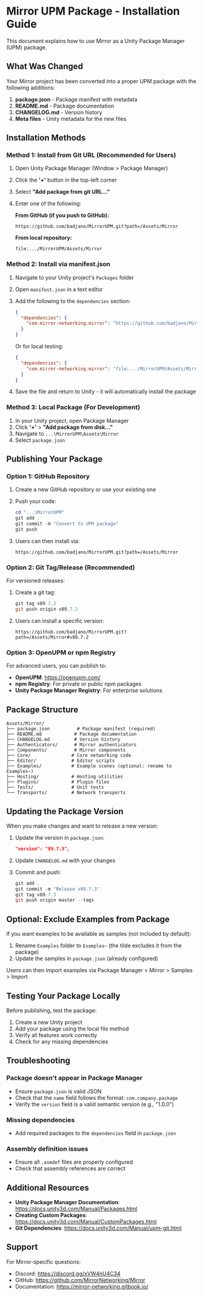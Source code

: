# Mirror UPM Package - Installation Guide

This document explains how to use Mirror as a Unity Package Manager (UPM) package.

## What Was Changed

Your Mirror project has been converted into a proper UPM package with the following additions:

1. **package.json** - Package manifest with metadata
2. **README.md** - Package documentation
3. **CHANGELOG.md** - Version history
4. **Meta files** - Unity metadata for the new files

## Installation Methods

### Method 1: Install from Git URL (Recommended for Users)

1. Open Unity Package Manager (Window > Package Manager)
2. Click the **'+'** button in the top-left corner
3. Select **"Add package from git URL..."**
4. Enter one of the following:
   
   **From GitHub (if you push to GitHub):**
   ```
   https://github.com/badjano/MirrorUPM.git?path=/Assets/Mirror
   ```
   
   **From local repository:**
   ```
   file:.../MirrorUPM/Assets/Mirror
   ```

### Method 2: Install via manifest.json

1. Navigate to your Unity project's `Packages` folder
2. Open `manifest.json` in a text editor
3. Add the following to the `dependencies` section:

   ```json
   {
     "dependencies": {
       "com.mirror-networking.mirror": "https://github.com/badjano/MirrorUPM.git?path=/Assets/Mirror"
     }
   }
   ```
   
   Or for local testing:
   ```json
   {
     "dependencies": {
       "com.mirror-networking.mirror": "file:.../MirrorUPM/Assets/Mirror"
     }
   }
   ```

4. Save the file and return to Unity - it will automatically install the package

### Method 3: Local Package (For Development)

1. In your Unity project, open Package Manager
2. Click **'+'** > **"Add package from disk..."**
3. Navigate to `...\MirrorUPM\Assets\Mirror`
4. Select `package.json`

## Publishing Your Package

### Option 1: GitHub Repository

1. Create a new GitHub repository or use your existing one
2. Push your code:
   ```powershell
   cd "...\MirrorUPM"
   git add .
   git commit -m "Convert to UPM package"
   git push
   ```

3. Users can then install via:
   ```
   https://github.com/badjano/MirrorUPM.git?path=/Assets/Mirror
   ```

### Option 2: Git Tag/Release (Recommended)

For versioned releases:

1. Create a git tag:
   ```powershell
   git tag v89.7.2
   git push origin v89.7.2
   ```

2. Users can install a specific version:
   ```
   https://github.com/badjano/MirrorUPM.git?path=/Assets/Mirror#v89.7.2
   ```

### Option 3: OpenUPM or npm Registry

For advanced users, you can publish to:
- **OpenUPM**: https://openupm.com/
- **npm Registry**: For private or public npm packages
- **Unity Package Manager Registry**: For enterprise solutions

## Package Structure

```
Assets/Mirror/
├── package.json          # Package manifest (required)
├── README.md            # Package documentation
├── CHANGELOG.md         # Version history
├── Authenticators/      # Mirror authenticators
├── Components/          # Mirror components
├── Core/               # Core networking code
├── Editor/             # Editor scripts
├── Examples/           # Example scenes (optional: rename to Examples~)
├── Hosting/            # Hosting utilities
├── Plugins/            # Plugin files
├── Tests/              # Unit tests
└── Transports/         # Network transports
```

## Updating the Package Version

When you make changes and want to release a new version:

1. Update the version in `package.json`:
   ```json
   "version": "89.7.3",
   ```

2. Update `CHANGELOG.md` with your changes

3. Commit and push:
   ```powershell
   git add .
   git commit -m "Release v89.7.3"
   git tag v89.7.3
   git push origin master --tags
   ```

## Optional: Exclude Examples from Package

If you want examples to be available as samples (not included by default):

1. Rename `Examples` folder to `Examples~` (the tilde excludes it from the package)
2. Update the samples in `package.json` (already configured)

Users can then import examples via Package Manager > Mirror > Samples > Import

## Testing Your Package Locally

Before publishing, test the package:

1. Create a new Unity project
2. Add your package using the local file method
3. Verify all features work correctly
4. Check for any missing dependencies

## Troubleshooting

### Package doesn't appear in Package Manager
- Ensure `package.json` is valid JSON
- Check that the `name` field follows the format: `com.company.package`
- Verify the `version` field is a valid semantic version (e.g., "1.0.0")

### Missing dependencies
- Add required packages to the `dependencies` field in `package.json`

### Assembly definition issues
- Ensure all `.asmdef` files are properly configured
- Check that assembly references are correct

## Additional Resources

- **Unity Package Manager Documentation**: https://docs.unity3d.com/Manual/Packages.html
- **Creating Custom Packages**: https://docs.unity3d.com/Manual/CustomPackages.html
- **Git Dependencies**: https://docs.unity3d.com/Manual/upm-git.html

## Support

For Mirror-specific questions:
- Discord: https://discord.gg/xVW4nU4C34
- GitHub: https://github.com/MirrorNetworking/Mirror
- Documentation: https://mirror-networking.gitbook.io/
